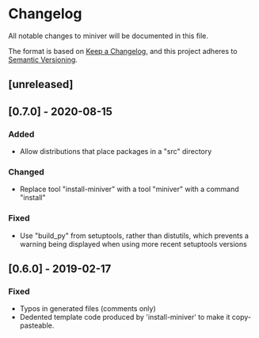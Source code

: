 # Changelog
All notable changes to miniver will be documented in this file.

The format is based on [Keep a Changelog](https://keepachangelog.com/en/1.0.0/),
and this project adheres to [Semantic Versioning](https://semver.org/spec/v2.0.0.html).

## [unreleased]

## [0.7.0] - 2020-08-15
### Added
- Allow distributions that place packages in a "src" directory
### Changed
- Replace tool "install-miniver" with a tool "miniver" with a command "install"
### Fixed
- Use "build_py" from setuptools, rather than distutils, which prevents a warning
  being displayed when using more recent setuptools versions

## [0.6.0] - 2019-02-17
### Fixed
- Typos in generated files (comments only)
- Dedented template code produced by 'install-miniver' to make it copy-pasteable.

